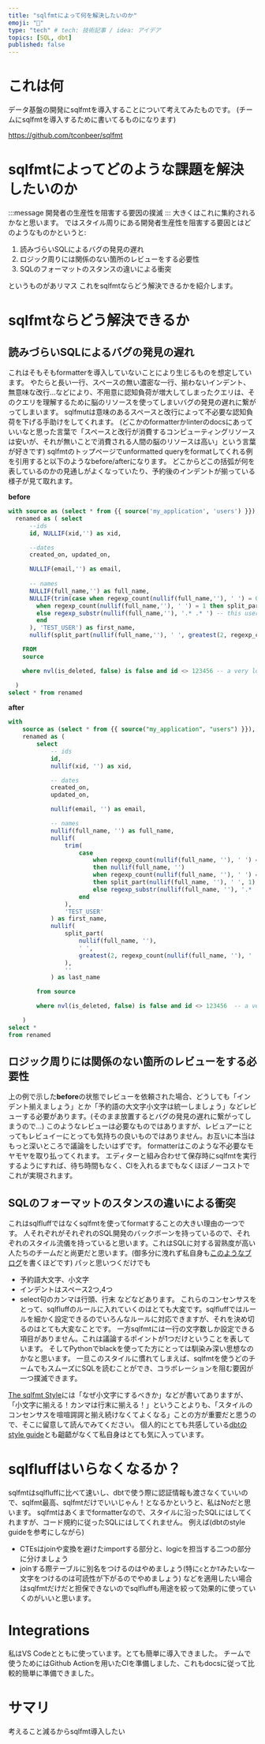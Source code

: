 ```yaml
---
title: "sqlfmtによって何を解決したいのか"
emoji: "🦔"
type: "tech" # tech: 技術記事 / idea: アイデア
topics: [SQL, dbt]
published: false
---
```


# これは何

データ基盤の開発にsqlfmtを導入することについて考えてみたものです。
(チームにsqlfmtを導入するために書いてるものになります)

https://github.com/tconbeer/sqlfmt

# sqlfmtによってどのような課題を解決したいのか

:::message
開発者の生産性を阻害する要因の撲滅
:::
大きくはこれに集約されるかなと思います。
ではスタイル周りにある開発者生産性を阻害する要因とはどのようなものかというと:

1. 読みづらいSQLによるバグの発見の遅れ
1. ロジック周りには関係のない箇所のレビューをする必要性
1. SQLのフォーマットのスタンスの違いによる衝突

というものがあリマス
これをsqlfmtならどう解決できるかを紹介します。

# sqlfmtならどう解決できるか

## 読みづらいSQLによるバグの発見の遅れ

これはそもそもformatterを導入していないことにより生じるものを想定しています。
やたらと長い一行、スペースの無い濃密な一行、揃わないインデント、無意味な改行...などにより、不用意に認知負荷が増大してしまったクエリは、そのクエリを理解するために脳のリソースを使ってしまいバグの発見の遅れに繋がってしまいます。
sqlfmutは意味のあるスペースと改行によって不必要な認知負荷を下げる手助けをしてくれます。
(どこかのformatterかlinterのdocsにあっていいなと思った言葉で「スペースと改行が消費するコンピューティングリソースは安いが、それが無いことで消費される人間の脳のリソースは高い」という言葉が好きです)
sqlfmtのトップページでunformatted queryをformatしてくれる例を引用すると以下のようなbefore/afterになります。
どこからどこの括弧が何を表しているのかの見通しがよくなっていたり、予約後のインデントが揃っている様子が見て取れます。

**before**
```sql
with source as (select * from {{ source('my_application', 'users') }}),
  renamed as ( select
      --ids
      id, NULLIF(xid,'') as xid,

      --dates
      created_on, updated_on,

      NULLIF(email,'') as email,
      
      -- names
      NULLIF(full_name,'') as full_name,
      NULLIF(trim(case when regexp_count(nullif(full_name,''), ' ') = 0 then nullif(full_name,'')
        when regexp_count(nullif(full_name,''), ' ') = 1 then split_part(nullif(full_name,''), ' ', 1)
        else regexp_substr(nullif(full_name,''), '.* .* ') -- this user has more than two names!
        end
      ), 'TEST_USER') as first_name,
      nullif(split_part(nullif(full_name,''), ' ', greatest(2, regexp_count(nullif(full_name,''), ' ')+1)),'') as last_name

    FROM
    source

    where nvl(is_deleted, false) is false and id <> 123456 -- a very long comment about why we would exclude this user from this table that we will wrap

  )
select * from renamed

```

**after**
```sql
with
    source as (select * from {{ source("my_application", "users") }}),
    renamed as (
        select
            -- ids
            id,
            nullif(xid, '') as xid,

            -- dates
            created_on,
            updated_on,

            nullif(email, '') as email,

            -- names
            nullif(full_name, '') as full_name,
            nullif(
                trim(
                    case
                        when regexp_count(nullif(full_name, ''), ' ') = 0
                        then nullif(full_name, '')
                        when regexp_count(nullif(full_name, ''), ' ') = 1
                        then split_part(nullif(full_name, ''), ' ', 1)
                        else regexp_substr(nullif(full_name, ''), '.* .* ')  -- this user has more than two names!
                    end
                ),
                'TEST_USER'
            ) as first_name,
            nullif(
                split_part(
                    nullif(full_name, ''),
                    ' ',
                    greatest(2, regexp_count(nullif(full_name, ''), ' ') + 1)
                ),
                ''
            ) as last_name

        from source

        where nvl(is_deleted, false) is false and id <> 123456  -- a very long comment about why we would exclude this user from this table that we will wrap

    )
select *
from renamed

```

## ロジック周りには関係のない箇所のレビューをする必要性

上の例で示した**before**の状態でレビューを依頼された場合、どうしても「インデント揃えましょう」とか「予約語の大文字小文字は統一しましょう」などレビューする必要があります。(そのまま放置するとバグの発見の遅れに繋がってしまうので...)
このようなレビューは必要なものではありますが、レビュアーにとってもレビュイーにとっても気持ちの良いものではありません。お互いに本当はもっと深いところで議論をしたいはずです。
formatterはこのような不必要なモヤモヤを取り払ってくれます。
エディターと組み合わせて保存時にsqlfmtを実行するようにすれば、待ち時間もなく、CIを入れるまでもなくほぼノーコストでこれが実現されます。

## SQLのフォーマットのスタンスの違いによる衝突

これはsqlfluffではなくsqlfmtを使ってformatすることの大きい理由の一つです。
人それぞれがそれぞれのSQL開発のバックボーンを持っているので、それぞれのスタイル流儀を持っていると思います。これはSQLに対する習熟度が高い人たちのチームだと尚更だと思います。(御多分に洩れず私自身も[このようなブログ](https://zenn.dev/tenajima/articles/64ac61ec772e68)を書くほどです)
パッと思いつくだけでも
- 予約語大文字、小文字
- インデントはスペース2つ,4つ
- select句のカンマは行頭、行末
などなどあります。
これらのコンセンサスをとって、sqlfluffのルールに入れていくのはとても大変です。sqlfluffではルールを細かく設定できるのでいろんなルールに対応できますが、それを決め切るのはとても大変なことです。
一方sqlfmtには一行の文字数しか設定できる項目がありません。これは議論するポイントが1つだけということを表しています。
そしてPythonでblackを使ってた方にとっては馴染み深い思想なのかなと思います。
一旦このスタイルに慣れてしまえば、sqlfmtを使うどのチームでもスムーズにSQLを読むことができ、コラボレーションを阻む要因が一つ撲滅できます。

[The sqlfmt Style](https://docs.sqlfmt.com/style/)には「なぜ小文字にするべきか」などが書いてありますが、「小文字に揃える！カンマは行末に揃える！」ということよりも、「スタイルのコンセンサスを喧喧諤諤と揃え続けなくてよくなる」ことの方が重要だと思うので、そこに留意して読んでみてください。
個人的にとても共感している[dbtのstyle guide](https://github.com/dbt-labs/corp/blob/main/dbt_style_guide.md)とも齟齬がなくて私自身はとても気に入っています。

# sqlfluffはいらなくなるか？

sqlfmtはsqlfluffに比べて速いし、dbtで使う際に認証情報も渡さなくていいので、sqlfmt最高、sqlfmtだけでいいじゃん！となるかというと、私はNoだと思います。
sqlfmtはあくまでformatterなので、スタイルに沿ったSQLにはしてくれますが、コード規約に従ったSQLにはしてくれません。
例えば(dbtのstyle guideを参考にしながら)
- CTEsはjoinや変換を避けたimportする部分と、logicを担当する二つの部分に分けましょう
- joinする際テーブルに別名をつけるのはやめましょう(特に`c`とか`T`みたいな一文字をつけるのは可読性が下がるのでやめましょう)
などを適用したい場合はsqlfmtだけだと担保できないのでsqlfluffも用途を絞って効果的に使っていくのがいいと思います。

# Integrations

私はVS Codeとともに使っています。とても簡単に導入できました。
チームで使うためにはGithub Actionを用いたCIを準備しました、これもdocsに従って比較的簡単に準備できました。

# サマリ

考えること減るからsqlfmt導入したい

